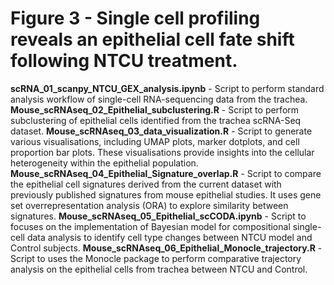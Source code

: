 # Figure 3 -  Single cell profiling reveals an epithelial cell fate shift following NTCU treatment.

**scRNA_01_scanpy_NTCU_GEX_analysis.ipynb** - Script to perform standard analysis workflow of single-cell RNA-sequencing data from the trachea.
**Mouse_scRNAseq_02_Epithelial_subclustering.R** - Script to perform subclustering of epithelial cells identified from the trachea scRNA-Seq dataset.
**Mouse_scRNAseq_03_data_visualization.R** - Script to generate various visualisations, including UMAP plots, marker dotplots, and cell proportion bar plots. These visualisations provide insights into the cellular heterogeneity within the epithelial population.
**Mouse_scRNAseq_04_Epithelial_Signature_overlap.R** - Script to compare the epithelial cell signatures derived from the current dataset with previously published signatures from mouse epithelial studies. It uses gene set overrepresentation analysis (ORA) to explore similarity between signatures.
**Mouse_scRNAseq_05_Epithelial_scCODA.ipynb** - Script to focuses on the implementation of Bayesian model for compositional single-cell data analysis to identify cell type changes between NTCU model and Control subjects.
**Mouse_scRNAseq_06_Epithelial_Monocle_trajectory.R** - Script to uses the Monocle package to perform comparative trajectory analysis on the epithelial cells from trachea between NTCU and Control.
